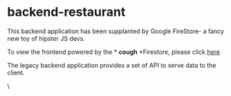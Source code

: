 # backend-restaurant

This backend application has been supplanted by Google FireStore- a fancy new toy of hipster JS devs.

To view the frontend powered by the * **cough** *Firestore, please click [here](https://codesandbox.io/s/wizardly-forest-tivl1?file=/src/components/MainComponent.js)

The legacy backend application provides a set of API to serve data to the client.

\
